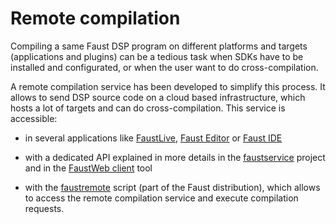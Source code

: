 # Remote compilation

Compiling a same Faust DSP program on different platforms and targets (applications and plugins) can be a tedious task when SDKs have to be installed and configurated, or when the user want to do cross-compilation. 

A remote compilation service has been developed to simplify this process. It allows to send DSP source code on a cloud based infrastructure, which hosts a lot of targets and can do cross-compilation. This service is accessible: 

- in several applications like [FaustLive](https://github.com/grame-cncm/faustlive), [Faust Editor](https://github.com/grame-cncm/fausteditor) or [Faust IDE](https://github.com/grame-cncm/faustide)

- with a dedicated API explained in more details in the [faustservice](https://github.com/grame-cncm/faustservice) project and in the [FaustWeb client](https://github.com/grame-cncm/faustservice/tree/master/client) tool

- with the [faustremote](https://github.com/grame-cncm/faust/blob/master-dev/tools/faust2appls/faustremote) script (part of the Faust distribution), which allows to access the remote compilation service and execute compilation requests. 

  
